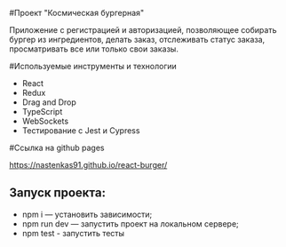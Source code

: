 #Проект "Космическая бургерная"

Приложение с регистрацией и авторизацией, позволяющее собирать бургер из ингредиентов, делать заказ, отслеживать статус заказа, просматривать все или только свои заказы.

#Используемые инструменты и технологии

* React
* Redux
* Drag and Drop
* TypeScript
* WebSockets 
* Тестирование с Jest и Cypress

#Ссылка на github pages

https://nastenkas91.github.io/react-burger/

## Запуск проекта:
* npm i — установить зависимости;
* npm run dev — запустить проект на локальном сервере;
* npm test - запустить тесты


